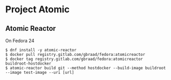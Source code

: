 Project Atomic
==============


Atomic Reactor
--------------

On Fedora 24
```
$ dnf install -y atomic-reactor
$ docker pull registry.gitlab.com/gbraad/fedora:atomicreactor
$ docker tag registry.gitlab.com/gbraad/fedora:atomicreactor buildroot-hostdocker
$ atomic-reactor build git --method hostdocker --build-image buildroot --image test-image --uri [url]
```
